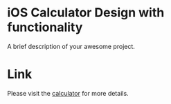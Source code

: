 # iOS Calculator Design with functionality
A brief description of your awesome project.

# Link

Please visit the [calculator](https://www.google.com/) for more details.
